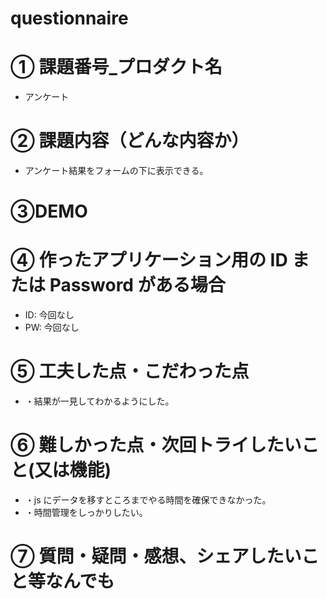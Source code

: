 # questionnaire

# ① 課題番号\_プロダクト名

- アンケート

# ② 課題内容（どんな内容か）

- アンケート結果をフォームの下に表示できる。

# ③DEMO

# ④ 作ったアプリケーション用の ID または Password がある場合

- ID: 今回なし
- PW: 今回なし

# ⑤ 工夫した点・こだわった点

- ・結果が一見してわかるようにした。

# ⑥ 難しかった点・次回トライしたいこと(又は機能)

- ・js にデータを移すところまでやる時間を確保できなかった。
- ・時間管理をしっかりしたい。

# ⑦ 質問・疑問・感想、シェアしたいこと等なんでも
